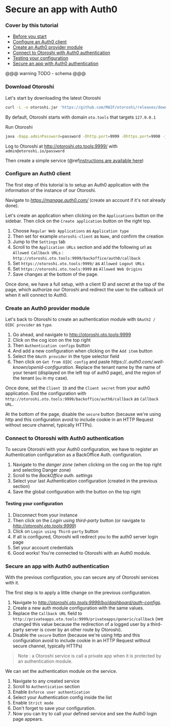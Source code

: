 # Secure an app with Auth0

### Cover by this tutorial
- [Before you start](#before-you-start)
- [Configure an Auth0 client](#configure-an-auth0-client)
- [Create an Auth0 provider module](#create-an-auth0-provider-module)
- [Connect to Otoroshi with Auth0 authentication](#connect-to-otoroshi-with-keycloak-authentication)
- [Testing your configuration](#testing-your-configuration)
- [Secure an app with Auth0 authentication](#secure-an-app-with-keycloak-authentication)

@@@ warning
TODO - schema
@@@

### Download Otoroshi

Let's start by downloading the latest Otoroshi
```sh
curl -L -o otoroshi.jar 'https://github.com/MAIF/otoroshi/releases/download/v1.5.0-dev/otoroshi.jar'
```

By default, Otoroshi starts with domain `oto.tools` that targets `127.0.0.1`

Run Otoroshi
```sh
java -Dapp.adminPassword=password -Dhttp.port=9999 -Dhttps.port=9998 -jar otoroshi.jar 
```

Log to Otoroshi at http://otoroshi.oto.tools:9999/ with `admin@otoroshi.io/password`

Then create a simple service (@ref[instructions are available here](./secure-with-apikey.md#about-the-downstream-example-service))

### Configure an Auth0 client

The first step of this tutorial is to setup an Auth0 application with the information of the instance of our Otoroshi.

Navigate to *https://manage.auth0.com/* (create an account if it's not already done). 

Let's create an application when clicking on the `Applications` button on the sidebar. Then click on the `Create application` button on the right top.

1. Choose `Regular Web Applications` as `Application type`
2. Then set for example `otoroshi-client` as `Name`, and confirm the creation
3. Jump to the `Settings` tab
4. Scroll to the `Application URLs` section and add the following url as `Allowed Callback URLs` : `http://otoroshi.oto.tools:9999/backoffice/auth0/callback`
5. Set `https://otoroshi.oto.tools:9999/` as `Allowed Logout URLs`
6. Set `https://otoroshi.oto.tools:9999` as `Allowed Web Origins` 
7. Save changes at the bottom of the page.

Once done, we have a full setup, with a client ID and secret at the top of the page, which authorize our Otoroshi and redirect the user to the callback url when it will connect to Auth0.

### Create an Auth0 provider module

Let's back to Otoroshi to create an authentication module with `OAuth2 / OIDC provider` as `type`.

1. Go ahead, and navigate to http://otoroshi.oto.tools:9999
1. Click on the cog icon on the top right
1. Then `Authentication configs` button
1. And add a new configuration when clicking on the `Add item` button
2. Select the `OAuth provider` in the type selector field
3. Then click on `Get from OIDC config` and paste *https://<tenant-name>.<region>.auth0.com/.well-known/openid-configuration*. Replace the tenant name by the name of your tenant (displayed on the left top of auth0 page), and the region of the tenant (`eu` in my case).

Once done, set the `Client ID` and the `Client secret` from your auth0 application. End the configuration with `http://otoroshi.oto.tools:9999/backoffice/auth0/callback` as `Callback URL`.

At the bottom of the page, disable the `secure` button (because we're using http and this configuration avoid to include cookie in an HTTP Request without secure channel, typically HTTPs).

### Connect to Otoroshi with Auth0 authentication

To secure Otoroshi with your Auth0 configuration, we have to register an Authentication configuration as a BackOffice Auth. configuration.

1. Navigate to the *danger zone* (when clicking on the cog on the top right and selecting Danger zone)
2. Scroll to the *BackOffice auth. settings*
3. Select your last Authentication configuration (created in the previous section)
4. Save the global configuration with the button on the top right

#### Testing your configuration

1. Disconnect from your instance
1. Then click on the *Login using third-party* button (or navigate to *http://otoroshi.oto.tools:9999*)
2. Click on `Login using Third-party` button
3. If all is configured, Otoroshi will redirect you to the auth0 server login page
4. Set your account credentials
5. Good works! You're connected to Otoroshi with an Auth0 module.

### Secure an app with Auth0 authentication

With the previous configuration, you can secure any of Otoroshi services with it. 

The first step is to apply a little change on the previous configuration. 

1. Navigate to *http://otoroshi.oto.tools:9999/bo/dashboard/auth-configs*.
2. Create a new auth module configuration with the same values.
3. Replace the `Callback URL` field to `http://privateapps.oto.tools:9999/privateapps/generic/callback` (we changed this value because the redirection of a logged user by a third-party server is cover by an other route by Otoroshi).
4. Disable the `secure` button (because we're using http and this configuration avoid to include cookie in an HTTP Request without secure channel, typically HTTPs)

> Note : a Otoroshi service is call a private app when it is protected by an authentication module.

We can set the authentication module on the service.

1. Navigate to any created service
2. Scroll to `Authentication` section
3. Enable `Enforce user authentication`
4. Select your Authentication config inside the list
5. Enable `Strict mode`
6. Don't forget to save your configuration.
7. Now you can try to call your defined service and see the Auth0 login page appears.


